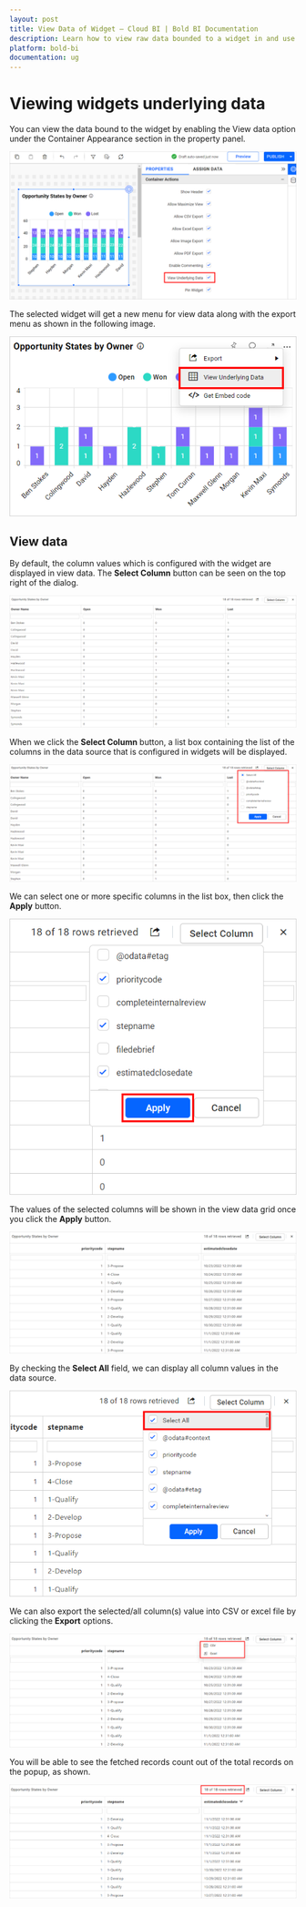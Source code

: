 ```yaml
---
layout: post
title: View Data of Widget – Cloud BI | Bold BI Documentation
description: Learn how to view raw data bounded to a widget in and use its different export options in Bold BI Cloud dashboard.
platform: bold-bi
documentation: ug
---
```


# Viewing widgets underlying data

You can view the data bound to the widget by enabling the View data option under the Container Appearance section in the property panel.

![View data option](/static/assets/cloud/visualizing-data/working-with-widgets/images/viewdataoptionindesigner.png)

The selected widget will get a new menu for view data along with the export menu as shown in the following image.

![View data menu](/static/assets/cloud/visualizing-data/working-with-widgets/images/viewdataoptionincontrolmenu.png)

## View data

By default, the column values which is configured with the widget are displayed in view data. The **Select Column** button can be seen on the top right of the dialog.

![View data widget column](/static/assets/cloud/visualizing-data/working-with-widgets/images/viewdatadefaultcolumns.png)

When we click the **Select Column** button, a list box containing the list of the columns in the data source that is configured in widgets will be displayed.

![Select column list box](/static/assets/cloud/visualizing-data/working-with-widgets/images/viewdataSelectColumnListBox.png)

We can select one or more specific columns in the list box, then click the **Apply** button.
 
 ![Select specific column in listbox ](/static/assets/cloud/visualizing-data/working-with-widgets/images/viewdataSelectSpecificColumn.png#max-width=50%)

The values of the selected columns will be shown in the view data grid once you click the **Apply** button.

![Selected columns](/static/assets/cloud/visualizing-data/working-with-widgets/images/viewdataSelectedColumns.png)

By checking the **Select All** field, we can display all column values in the data source.

![Select all columns](/static/assets/cloud/visualizing-data/working-with-widgets/images/viewdataSelectAllColumn.png#max-width=50%)

We can also export the selected/all column(s) value into CSV or excel file by clicking the **Export** options.

![View data export](/static/assets/cloud/visualizing-data/working-with-widgets/images/viewdataexportmenu.png)

You will be able to see the fetched records count out of the total records on the popup, as shown.

![Total records count in view underlying data](/static/assets/cloud/visualizing-data/working-with-widgets/images/viewdatacountmessage.png)